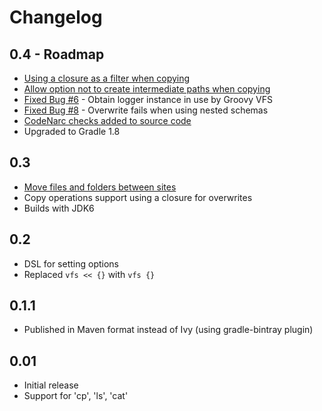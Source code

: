 Changelog
=========

0.4 - Roadmap
-------------
+ [Using a closure as a filter when copying](https://github.com/ysb33r/groovy-vfs/issues/4)
+ [Allow option not to create intermediate paths when copying](https://github.com/ysb33r/groovy-vfs/issues/2)
+ [Fixed Bug #6](https://github.com/ysb33r/groovy-vfs/issues/6) - Obtain logger instance in use by Groovy VFS
+ [Fixed Bug #8](https://github.com/ysb33r/groovy-vfs/issues/8) - Overwrite fails when using nested schemas
+ [CodeNarc checks added to source code](https://github.com/ysb33r/groovy-vfs/issues/7)
+ Upgraded to Gradle 1.8

0.3
---
+ [Move files and folders between sites](https://github.com/ysb33r/groovy-vfs/issues/3)
+ Copy operations support using a closure for overwrites
+ Builds with JDK6

0.2
---
+ DSL for setting options
+ Replaced ```vfs << {}``` with ```vfs {}```

0.1.1
-----
+ Published in Maven format instead of Ivy (using gradle-bintray plugin)

0.01
----
+ Initial release
+ Support for 'cp', 'ls', 'cat'